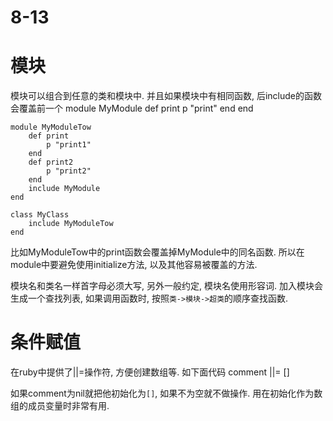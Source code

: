# 8-13

# 模块

模块可以组合到任意的类和模块中. 并且如果模块中有相同函数, 后include的函数会覆盖前一个
    module MyModule
        def print
            p "print"
        end
    end

    module MyModuleTow
        def print
            p "print1"
        end
        def print2
            p "print2"
        end
        include MyModule
    end

    class MyClass
        include MyModuleTow
    end

比如MyModuleTow中的print函数会覆盖掉MyModule中的同名函数.
所以在module中要避免使用initialize方法, 以及其他容易被覆盖的方法.

模块名和类名一样首字母必须大写, 另外一般约定, 模块名使用形容词.
加入模块会生成一个查找列表, 如果调用函数时, 按照`类->模块->超类`的顺序查找函数.

# 条件赋值

在ruby中提供了||=操作符, 方便创建数组等. 如下面代码
    comment ||= []

如果comment为nil就把他初始化为`[]`, 如果不为空就不做操作.
用在初始化作为数组的成员变量时非常有用.